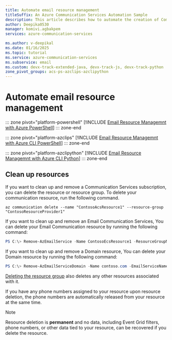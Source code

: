 ```yaml
---
title: Automate email resource management
titleSuffix: An Azure Communication Services Automation Sample
description: This article describes how to automate the creation of Communication Services and Email Communication Services. This article also describes how to manage custom domains, configure DNS records, and verify domains.
author: Deepika0530
manager: komivi.agbakpem
services: azure-communication-services

ms.author: v-deepikal
ms.date: 01/16/2025
ms.topic: tutorial
ms.service: azure-communication-services
ms.subservice: email
ms.custom: devx-track-extended-java, devx-track-js, devx-track-python
zone_pivot_groups: acs-ps-azclips-azclipython
---
```


# Automate email resource management

::: zone pivot="platform-powershell"
[!INCLUDE [Email Resource Managemnt with Azure PowerShell](./includes/email-resource-management-powershell.md)]
::: zone-end

::: zone pivot="platform-azclips"
[!INCLUDE [Email Resource Managemnt with Azure CLI PowerShell](./includes/email-resource-management-azurecli-powershell.md)]
::: zone-end

::: zone pivot="platform-azclipython"
[!INCLUDE [Email Resource Managemnt with Azure CLI Python](./includes/email-resource-management-azurecli-python.md)]
::: zone-end

## Clean up resources

If you want to clean up and remove a Communication Services subscription, you can delete the resource or resource group. To delete your communication resource, run the following command.

```azurecli-interactive
az communication delete --name "ContosoAcsResource1" --resource-group "ContosoResourceProvider1"
```

If you want to clean up and remove an Email Communication Services, You can delete your Email Communication resource by running the following command:

```PowerShell
PS C:\> Remove-AzEmailService -Name ContosoEcsResource1 -ResourceGroupName ContosoResourceProvider1
```

If you want to clean up and remove a Domain resource, You can delete your Domain resource by running the following command:

```PowerShell
PS C:\> Remove-AzEmailServiceDomain -Name contoso.com -EmailServiceName ContosoEcsResource1 -ResourceGroupName ContosoResourceProvider1
```

[Deleting the resource group](../../azure-resource-manager/management/manage-resource-groups-portal.md#delete-resource-groups) also deletes any other resources associated with it.

If you have any phone numbers assigned to your resource upon resource deletion, the phone numbers are automatically released from your resource at the same time.

> [!NOTE]
> Resource deletion is **permanent** and no data, including Event Grid filters, phone numbers, or other data tied to your resource, can be recovered if you delete the resource.
